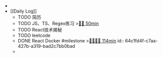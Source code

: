 -
- [[Daily Log]]
	- TODO 简历
	- TODO JS、TS、Regex练习 >[🍅🍅 50min](#agenda-pomo://?t=f-1690450894959-1500%2Cf-1690452876125-1500)
	- TODO React技术揭秘
	- TODO leetcode
	- DONE React Docker #milestone >[🍅🍅🍅🍅 114min](#agenda-pomo://?t=f-1690434920087-1500%2Cf-1690439151113-1500%2Cf-1690440710700-1500%2Cf-1690442565064-1500%2Cp-1690444968105-820)
	  id:: 64c1fd4f-c7aa-427b-a319-bad2c7bb0bad
	-